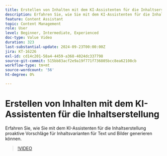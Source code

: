 ```yaml
---
title: Erstellen von Inhalten mit dem KI-Assistenten für die Inhaltserstellung
description: Erfahren Sie, wie Sie mit dem KI-Assistenten für die Inhaltserstellung proaktive Vorschläge für Inhaltsvarianten für Text und Bilder generieren können.
feature: Content Assistant
topic: Content Management
role: User
level: Beginner, Intermediate, Experienced
doc-type: Value Video
duration: 323
last-substantial-update: 2024-09-23T00:00:00Z
jira: KT-16226
exl-id: cd14c201-58a4-4459-a368-4024dc337798
source-git-commit: 515bb83acf2e9a19f771f736805bcc8ea62108cb
workflow-type: tm+mt
source-wordcount: '56'
ht-degree: 0%

---
```


# Erstellen von Inhalten mit dem KI-Assistenten für die Inhaltserstellung

Erfahren Sie, wie Sie mit dem KI-Assistenten für die Inhaltserstellung proaktive Vorschläge für Inhaltsvarianten für Text und Bilder generieren können.

>[!VIDEO](https://video.tv.adobe.com/v/3434644/?learn=on&captions=ger)
